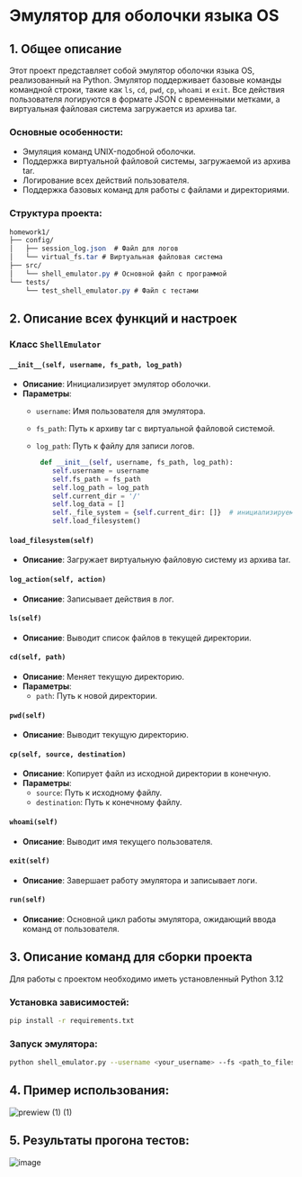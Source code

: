 # Эмулятор для оболочки языка OS

## 1. Общее описание

Этот проект представляет собой эмулятор оболочки языка OS, реализованный на Python. Эмулятор поддерживает базовые команды командной строки, такие как `ls`, `cd`, `pwd`, `cp`, `whoami` и `exit`. Все действия пользователя логируются в формате JSON с временными метками, а виртуальная файловая система загружается из архива tar.

### Основные особенности:
- Эмуляция команд UNIX-подобной оболочки.
- Поддержка виртуальной файловой системы, загружаемой из архива tar.
- Логирование всех действий пользователя.
- Поддержка базовых команд для работы с файлами и директориями.

### Структура проекта:
```css
homework1/
├── config/
│   ├── session_log.json  # Файл для логов
│   └── virtual_fs.tar # Виртуальная файловая система
├── src/
│   └── shell_emulator.py # Основной файл с программой
└── tests/
    └── test_shell_emulator.py # Файл с тестами
```
## 2. Описание всех функций и настроек

### Класс `ShellEmulator`

#### `__init__(self, username, fs_path, log_path)`
- **Описание**: Инициализирует эмулятор оболочки.
- **Параметры**:
  - `username`: Имя пользователя для эмулятора.
  - `fs_path`: Путь к архиву tar с виртуальной файловой системой.
  - `log_path`: Путь к файлу для записи логов.

    ```Python
     def __init__(self, username, fs_path, log_path):
        self.username = username
        self.fs_path = fs_path
        self.log_path = log_path
        self.current_dir = '/'
        self.log_data = []
        self._file_system = {self.current_dir: []}  # инициализируем корневую директорию
        self.load_filesystem()
    ```

#### `load_filesystem(self)`
- **Описание**: Загружает виртуальную файловую систему из архива tar.

#### `log_action(self, action)`
- **Описание**: Записывает действия в лог.

#### `ls(self)`
- **Описание**: Выводит список файлов в текущей директории.

#### `cd(self, path)`
- **Описание**: Меняет текущую директорию.
- **Параметры**:
  - `path`: Путь к новой директории.

#### `pwd(self)`
- **Описание**: Выводит текущую директорию.

#### `cp(self, source, destination)`
- **Описание**: Копирует файл из исходной директории в конечную.
- **Параметры**:
  - `source`: Путь к исходному файлу.
  - `destination`: Путь к конечному файлу.

#### `whoami(self)`
- **Описание**: Выводит имя текущего пользователя.

#### `exit(self)`
- **Описание**: Завершает работу эмулятора и записывает логи.

#### `run(self)`
- **Описание**: Основной цикл работы эмулятора, ожидающий ввода команд от пользователя.

## 3. Описание команд для сборки проекта

Для работы с проектом необходимо иметь установленный Python 3.12

### Установка зависимостей:

```bash
pip install -r requirements.txt
```

### Запуск эмулятора:
```bash
python shell_emulator.py --username <your_username> --fs <path_to_filesystem.tar> --log <path_to_log_file>
```
## 4. Пример использования:

![prewiew (1) (1)](https://github.com/user-attachments/assets/bd67fff9-6052-48f1-9745-7adc7fd82fe6)

## 5. Результаты прогона тестов:

![image](https://github.com/user-attachments/assets/749945c3-f281-4827-b8a1-7adbd60ff6ff)
